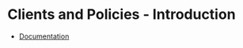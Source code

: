 # Clients and Policies - Introduction
- [Documentation](https://firegore-1.gitbook.io/clients-policies/)
